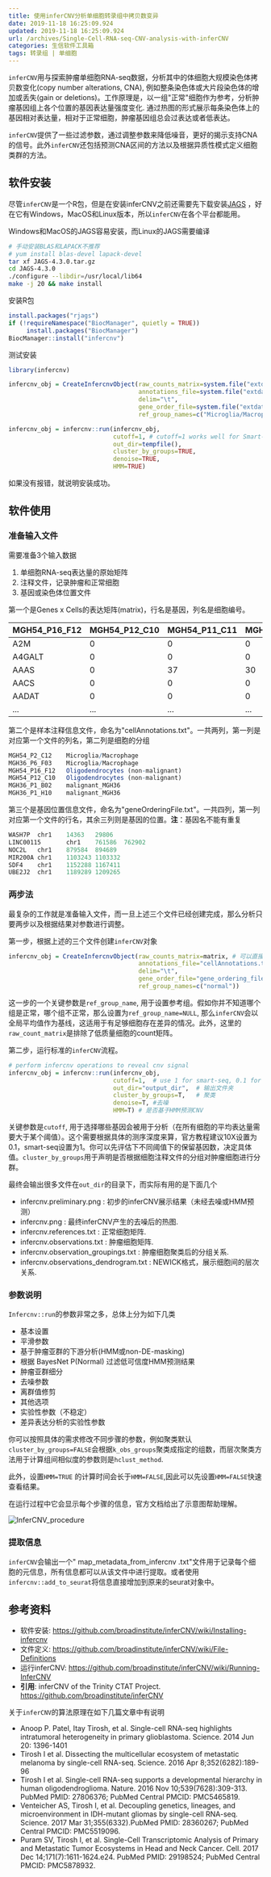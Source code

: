 ```yaml
---
title: 使用inferCNV分析单细胞转录组中拷贝数变异
date: 2019-11-18 16:25:09.924
updated: 2019-11-18 16:25:09.924
url: /archives/Single-Cell-RNA-seq-CNV-analysis-with-inferCNV
categories: 生信软件工具箱
tags: 转录组 | 单细胞
---
```




`inferCNV`用与探索肿瘤单细胞RNA-seq数据，分析其中的体细胞大规模染色体拷贝数变化(copy number  alterations, CNA), 例如整条染色体或大片段染色体的增加或丢失(gain or deletions)。工作原理是，以一组"正常"细胞作为参考，分析肿瘤基因组上各个位置的基因表达量强度变化. 通过热图的形式展示每条染色体上的基因相对表达量，相对于正常细胞，肿瘤基因组总会过表达或者低表达。

`inferCNV`提供了一些过滤参数，通过调整参数来降低噪音，更好的揭示支持CNA的信号。此外`inferCNV`还包括预测CNA区间的方法以及根据异质性模式定义细胞类群的方法。

## 软件安装

尽管`inferCNV`是一个R包，但是在安装inferCNV之前还需要先下载安装[JAGS](https://sourceforge.net/projects/mcmc-jags/files/JAGS/4.x/) ，好在它有Windows，MacOS和Linux版本，所以`inferCNV`在各个平台都能用。

Windows和MacOS的JAGS容易安装，而Linux的JAGS需要编译

```bash
# 手动安装BLAS和LAPACK不推荐
# yum install blas-devel lapack-devel
tar xf JAGS-4.3.0.tar.gz 
cd JAGS-4.3.0
./configure --libdir=/usr/local/lib64
make -j 20 && make install 
```

安装R包

```R
install.packages("rjags")
if (!requireNamespace("BiocManager", quietly = TRUE))
     install.packages("BiocManager")
BiocManager::install("infercnv")
```

测试安装

```r
library(infercnv)

infercnv_obj = CreateInfercnvObject(raw_counts_matrix=system.file("extdata", "oligodendroglioma_expression_downsampled.counts.matrix.gz", package = "infercnv"),
                                    annotations_file=system.file("extdata", "oligodendroglioma_annotations_downsampled.txt", package = "infercnv"),
                                    delim="\t",
                                    gene_order_file=system.file("extdata", "gencode_downsampled.EXAMPLE_ONLY_DONT_REUSE.txt", package = "infercnv"),
                                    ref_group_names=c("Microglia/Macrophage","Oligodendrocytes (non-malignant)")) 

infercnv_obj = infercnv::run(infercnv_obj,
                             cutoff=1, # cutoff=1 works well for Smart-seq2, and cutoff=0.1 works well for 10x Genomics
                             out_dir=tempfile(), 
                             cluster_by_groups=TRUE, 
                             denoise=TRUE,
                             HMM=TRUE)
```

如果没有报错，就说明安装成功。

## 软件使用

### 准备输入文件

需要准备3个输入数据

1. 单细胞RNA-seq表达量的原始矩阵
1. 注释文件，记录肿瘤和正常细胞
1. 基因或染色体位置文件

第一个是Genes x Cells的表达矩阵(matrix)，行名是基因，列名是细胞编号。

| MGH54_P16_F12 | MGH54_P12_C10 | MGH54_P11_C11 | MGH54_P15_D06 | MGH54_P16_A03 | ...  |      |
| ------------- | ------------- | ------------- | ------------- | ------------- | ---- | ---- |
| A2M           | 0             | 0             | 0             | 0             | 0    | ...  |
| A4GALT        | 0             | 0             | 0             | 0             | 0    | ...  |
| AAAS          | 0             | 37            | 30            | 21            | 0    | ...  |
| AACS          | 0             | 0             | 0             | 0             | 2    | ...  |
| AADAT         | 0             | 0             | 0             | 0             | 0    | ...  |
| ...           | ...           | ...           | ...           | ...           | ...  | ...  |

第二个是样本注释信息文件，命名为"cellAnnotations.txt"。一共两列，第一列是对应第一个文件的列名，第二列是细胞的分组

```r
MGH54_P2_C12    Microglia/Macrophage
MGH36_P6_F03    Microglia/Macrophage
MGH54_P16_F12   Oligodendrocytes (non-malignant)
MGH54_P12_C10   Oligodendrocytes (non-malignant)
MGH36_P1_B02    malignant_MGH36
MGH36_P1_H10    malignant_MGH36
```

第三个是基因位置信息文件，命名为"geneOrderingFile.txt"。一共四列，第一列对应第一个文件的行名，其余三列则是基因的位置。**注**：基因名不能有重复

```r
WASH7P  chr1    14363   29806
LINC00115       chr1    761586  762902
NOC2L   chr1    879584  894689
MIR200A chr1    1103243 1103332
SDF4    chr1    1152288 1167411
UBE2J2  chr1    1189289 1209265
```

### 两步法

最复杂的工作就是准备输入文件，而一旦上述三个文件已经创建完成，那么分析只要两步以及根据结果对参数进行调整。

第一步，根据上述的三个文件创建`inferCNV`对象

```r
infercnv_obj = CreateInfercnvObject(raw_counts_matrix=matrix, # 可以直接提供矩阵对象
                                    annotations_file="cellAnnotations.txt",
                                    delim="\t",
                                    gene_order_file="gene_ordering_file.txt",
                                    ref_group_names=c("normal"))
```

这一步的一个关键参数是`ref_group_name`, 用于设置参考组。假如你并不知道哪个组是正常，哪个组不正常，那么设置为`ref_group_name=NULL`, 那么`inferCNV`会以全局平均值作为基线，这适用于有足够细胞存在差异的情况。此外，这里的`raw_count_matrix`是排除了低质量细胞的count矩阵。

第二步，运行标准的`inferCNV`流程。

```r
# perform infercnv operations to reveal cnv signal
infercnv_obj = infercnv::run(infercnv_obj,
                             cutoff=1,  # use 1 for smart-seq, 0.1 for 10x-genomics
                             out_dir="output_dir",  # 输出文件夹
                             cluster_by_groups=T,   # 聚类
                             denoise=T, #去噪
                             HMM=T) # 是否基于HMM预测CNV
```

关键参数是`cutoff`, 用于选择哪些基因会被用于分析（在所有细胞的平均表达量需要大于某个阈值）。这个需要根据具体的测序深度来算，官方教程建议10X设置为0.1，smart-seq设置为1。你可以先评估下不同阈值下的保留基因数，决定具体值。`cluster_by_groups`用于声明是否根据细胞注释文件的分组对肿瘤细胞进行分群。

最终会输出很多文件在`out_dir`的目录下，而实际有用的是下面几个

- infercnv.preliminary.png : 初步的inferCNV展示结果（未经去噪或HMM预测）
- infercnv.png : 最终inferCNV产生的去噪后的热图.
- infercnv.references.txt : 正常细胞矩阵.
- infercnv.observations.txt : 肿瘤细胞矩阵.
- infercnv.observation_groupings.txt : 肿瘤细胞聚类后的分组关系.
- infercnv.observations_dendrogram.txt : NEWICK格式，展示细胞间的层次关系.

### 参数说明

`Infercnv::run`的参数非常之多，总体上分为如下几类

- 基本设置
- 平滑参数
- 基于肿瘤亚群的下游分析(HMM或non-DE-masking)
- 根据 BayesNet P(Normal) 过滤低可信度HMM预测结果
- 肿瘤亚群细分
- 去噪参数
- 离群值修剪
- 其他选项
- 实验性参数（不稳定）
- 差异表达分析的实验性参数

你可以按照具体的需求修改不同步骤的参数，例如聚类默认`cluster_by_groups=FALSE`会根据`k_obs_groups`聚类成指定的组数，而层次聚类方法用于计算组间相似度的参数则是`hclust_method`.

此外，设置`HMM=TRUE` 的计算时间会长于`HMM=FALSE`,因此可以先设置`HMM=FALSE`快速查看结果。

在运行过程中它会显示每个步骤的信息，官方文档给出了示意图帮助理解。

![InferCNV_procedure](https://halo-1252249331.cos.ap-shanghai.myqcloud.com/upload/2019/11/InferCNV_procedure-e29ea5dab7b042f58bdc0600cb7ff489.png)

### 提取信息

`inferCNV`会输出一个" map_metadata_from_infercnv .txt"文件用于记录每个细胞的元信息，所有信息都可以从该文件中进行提取。或者使用`infercnv::add_to_seurat`将信息直接增加到原来的seurat对象中。

## 参考资料

- 软件安装: https://github.com/broadinstitute/inferCNV/wiki/Installing-infercnv
- 文件定义:  https://github.com/broadinstitute/inferCNV/wiki/File-Definitions 
- 运行inferCNV: https://github.com/broadinstitute/inferCNV/wiki/Running-InferCNV 
- **引用**: inferCNV of the Trinity CTAT Project.  https://github.com/broadinstitute/inferCNV

关于`inferCNV`的算法原理在如下几篇文章中有说明

- Anoop P. Patel, Itay Tirosh, et al. Single-cell RNA-seq highlights intratumoral heterogeneity in primary glioblastoma. Science. 2014 Jun 20: 1396-1401
- Tirosh I et al. Dissecting the multicellular ecosystem of metastatic melanoma by single-cell RNA-seq. Science. 2016 Apr 8;352(6282):189-96
- Tirosh I et al. Single-cell RNA-seq supports a developmental hierarchy in human oligodendroglioma. Nature. 2016 Nov 10;539(7628):309-313. PubMed PMID: 27806376; PubMed Central PMCID: PMC5465819.
- Venteicher AS, Tirosh I, et al. Decoupling genetics, lineages, and microenvironment in IDH-mutant gliomas by single-cell RNA-seq. Science. 2017 Mar 31;355(6332).PubMed PMID: 28360267; PubMed Central PMCID: PMC5519096.
- Puram SV, Tirosh I, et al. Single-Cell Transcriptomic Analysis of Primary and Metastatic Tumor Ecosystems in Head and Neck Cancer. Cell. 2017 Dec 14;171(7):1611-1624.e24. PubMed PMID: 29198524; PubMed Central PMCID: PMC5878932.